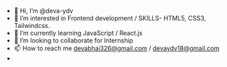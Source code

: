 - 👋 Hi, I’m @deva-ydv
- 👀 I’m interested in Frontend development / SKILLS- HTML5, CSS3, Tailwindcss.
- 🌱 I’m currently learning JavaScript / React.js
- 💞️ I’m looking to collaborate for Internship
- 📫 How to reach me devabhai326@gmail.com  /  devaydv18@gmail.com
- 

<!---
deva-ydv/deva-ydv is a ✨ special ✨ repository because its `README.md` (this file) appears on your GitHub profile.
You can click the Preview link to take a look at your changes.
--->
